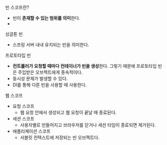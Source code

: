 빈 스코프란?
- 빈이 **존재할 수 있는 범위를 의미**한다.
- 

싱글톤 빈
- 스프링 서버 내내 유지되는 빈을 의미한다.

프로토타입 빈
- **컨트롤러가 요청할 때마다 컨테이너가 빈을 생성**한다. 그렇기 때문에 프로토타입 빈은 주입받은 오브젝트에게 종속적이다.
- 동시성 문제가 발생할 수 있다.
- DI를 통해 다른 빈을 사용할 때 사용한다.

웹 스코프
- 요청 스코프
	- 웹 요청 안에서 생성되고 웹 요청이 끝날 때 종료된다.
- 세션 스코프
	- 사용자별로 만들어지고 브라우저를 닫거나 세션 타임이 종료되면 제거된다.
- 애플리케이션 스코프
	- 서블릿 컨텍스트에 저장되는 빈 오브젝트다.
